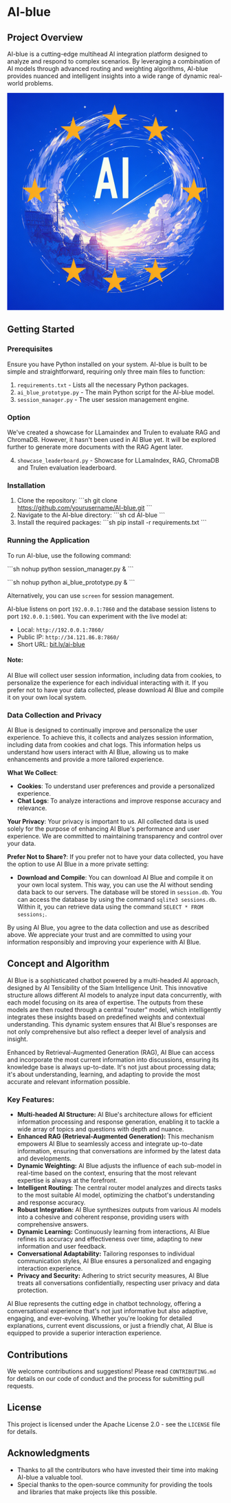 # AI-blue

## Project Overview

AI-blue is a cutting-edge multihead AI integration platform designed to analyze and respond to complex scenarios. By leveraging a combination of AI models through advanced routing and weighting algorithms, AI-blue provides nuanced and intelligent insights into a wide range of dynamic real-world problems.

![AI Blue Logo](AIblue.jpeg)

## Getting Started

### Prerequisites

Ensure you have Python installed on your system. AI-blue is built to be simple and straightforward, requiring only three main files to function:

1. `requirements.txt` - Lists all the necessary Python packages.
2. `ai_blue_prototype.py` - The main Python script for the AI-blue model.
3. `session_manager.py` - The user session management engine.

### Option

We've created a showcase for LLamaindex and Trulen to evaluate RAG and ChromaDB. However, it hasn't been used in AI Blue yet. It will be explored further to generate more documents with the RAG Agent later.

4. `showcase_leaderboard.py` - Showcase for LLamaIndex, RAG, ChromaDB and Trulen evaluation leaderboard.

### Installation

1. Clone the repository:
   \```sh
   git clone https://github.com/yourusername/AI-blue.git
   \```
2. Navigate to the AI-blue directory:
   \```sh
   cd AI-blue
   \```
3. Install the required packages:
   \```sh
   pip install -r requirements.txt
   \```


### Running the Application

To run AI-blue, use the following command:

\```sh
nohup python session_manager.py &
\```

\```sh
nohup python ai_blue_prototype.py &
\```

Alternatively, you can use `screen` for session management.

AI-blue listens on port `192.0.0.1:7860` and the database session listens to port `192.0.0.1:5001`. You can experiment with the live model at:

- Local: `http://192.0.0.1:7860/`
- Public IP: `http://34.121.86.8:7860/`
- Short URL: [bit.ly/ai-blue](http://bit.ly/ai-blue)

#### Note: 

AI Blue will collect user session information, including data from cookies, to personalize the experience for each individual interacting with it. If you prefer not to have your data collected, please download AI Blue and compile it on your own local system. 

### Data Collection and Privacy

AI Blue is designed to continually improve and personalize the user experience. To achieve this, it collects and analyzes session information, including data from cookies and chat logs. This information helps us understand how users interact with AI Blue, allowing us to make enhancements and provide a more tailored experience.

**What We Collect**:
- **Cookies**: To understand user preferences and provide a personalized experience.
- **Chat Logs**: To analyze interactions and improve response accuracy and relevance.

**Your Privacy**:
Your privacy is important to us. All collected data is used solely for the purpose of enhancing AI Blue's performance and user experience. We are committed to maintaining transparency and control over your data.

**Prefer Not to Share?**:
If you prefer not to have your data collected, you have the option to use AI Blue in a more private setting:
- **Download and Compile**: You can download AI Blue and compile it on your own local system. This way, you can use the AI without sending data back to our servers. The database will be stored in `session.db`. You can access the database by using the command `sqlite3 sessions.db`. Within it, you can retrieve data using the command `SELECT * FROM sessions;`.

By using AI Blue, you agree to the data collection and use as described above. We appreciate your trust and are committed to using your information responsibly and improving your experience with AI Blue.


## Concept and Algorithm

AI Blue is a sophisticated chatbot powered by a multi-headed AI approach, designed by AI Tensibility of the Siam Intelligence Unit. This innovative structure allows different AI models to analyze input data concurrently, with each model focusing on its area of expertise. The outputs from these models are then routed through a central "router" model, which intelligently integrates these insights based on predefined weights and contextual understanding. This dynamic system ensures that AI Blue's responses are not only comprehensive but also reflect a deeper level of analysis and insight.

Enhanced by Retrieval-Augmented Generation (RAG), AI Blue can access and incorporate the most current information into discussions, ensuring its knowledge base is always up-to-date. It's not just about processing data; it's about understanding, learning, and adapting to provide the most accurate and relevant information possible.

### Key Features:

- **Multi-headed AI Structure:** AI Blue's architecture allows for efficient information processing and response generation, enabling it to tackle a wide array of topics and questions with depth and nuance.
- **Enhanced RAG (Retrieval-Augmented Generation):** This mechanism empowers AI Blue to seamlessly access and integrate up-to-date information, ensuring that conversations are informed by the latest data and developments.
- **Dynamic Weighting:** AI Blue adjusts the influence of each sub-model in real-time based on the context, ensuring that the most relevant expertise is always at the forefront.
- **Intelligent Routing:** The central router model analyzes and directs tasks to the most suitable AI model, optimizing the chatbot's understanding and response accuracy.
- **Robust Integration:** AI Blue synthesizes outputs from various AI models into a cohesive and coherent response, providing users with comprehensive answers.
- **Dynamic Learning:** Continuously learning from interactions, AI Blue refines its accuracy and effectiveness over time, adapting to new information and user feedback.
- **Conversational Adaptability:** Tailoring responses to individual communication styles, AI Blue ensures a personalized and engaging interaction experience.
- **Privacy and Security:** Adhering to strict security measures, AI Blue treats all conversations confidentially, respecting user privacy and data protection.

AI Blue represents the cutting edge in chatbot technology, offering a conversational experience that's not just informative but also adaptive, engaging, and ever-evolving. Whether you're looking for detailed explanations, current event discussions, or just a friendly chat, AI Blue is equipped to provide a superior interaction experience.

## Contributions

We welcome contributions and suggestions! Please read `CONTRIBUTING.md` for details on our code of conduct and the process for submitting pull requests.

## License

This project is licensed under the Apache License 2.0 - see the `LICENSE` file for details.

## Acknowledgments

- Thanks to all the contributors who have invested their time into making AI-blue a valuable tool.
- Special thanks to the open-source community for providing the tools and libraries that make projects like this possible.
